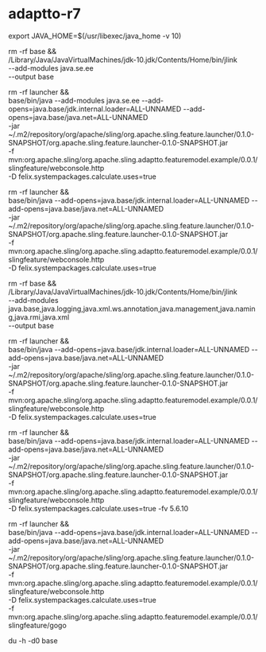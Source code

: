 # adaptto-r7

export JAVA_HOME=$(/usr/libexec/java_home -v 10)

rm -rf base && \
  /Library/Java/JavaVirtualMachines/jdk-10.jdk/Contents/Home/bin/jlink \
    --add-modules java.se.ee \
    --output base

rm -rf launcher && \
base/bin/java --add-modules java.se.ee --add-opens=java.base/jdk.internal.loader=ALL-UNNAMED --add-opens=java.base/java.net=ALL-UNNAMED \
  -jar ~/.m2/repository/org/apache/sling/org.apache.sling.feature.launcher/0.1.0-SNAPSHOT/org.apache.sling.feature.launcher-0.1.0-SNAPSHOT.jar \
  -f mvn:org.apache.sling/org.apache.sling.adaptto.featuremodel.example/0.0.1/slingfeature/webconsole.http \
  -D felix.systempackages.calculate.uses=true

rm -rf launcher && \
base/bin/java --add-opens=java.base/jdk.internal.loader=ALL-UNNAMED --add-opens=java.base/java.net=ALL-UNNAMED \
  -jar ~/.m2/repository/org/apache/sling/org.apache.sling.feature.launcher/0.1.0-SNAPSHOT/org.apache.sling.feature.launcher-0.1.0-SNAPSHOT.jar \
  -f mvn:org.apache.sling/org.apache.sling.adaptto.featuremodel.example/0.0.1/slingfeature/webconsole.http \
  -D felix.systempackages.calculate.uses=true

rm -rf base && \
  /Library/Java/JavaVirtualMachines/jdk-10.jdk/Contents/Home/bin/jlink \
    --add-modules java.base,java.logging,java.xml.ws.annotation,java.management,java.naming,java.rmi,java.xml \
    --output base

rm -rf launcher && \
base/bin/java --add-opens=java.base/jdk.internal.loader=ALL-UNNAMED --add-opens=java.base/java.net=ALL-UNNAMED \
  -jar ~/.m2/repository/org/apache/sling/org.apache.sling.feature.launcher/0.1.0-SNAPSHOT/org.apache.sling.feature.launcher-0.1.0-SNAPSHOT.jar \
  -f mvn:org.apache.sling/org.apache.sling.adaptto.featuremodel.example/0.0.1/slingfeature/webconsole.http \
  -D felix.systempackages.calculate.uses=true

rm -rf launcher && \
base/bin/java --add-opens=java.base/jdk.internal.loader=ALL-UNNAMED --add-opens=java.base/java.net=ALL-UNNAMED \
  -jar ~/.m2/repository/org/apache/sling/org.apache.sling.feature.launcher/0.1.0-SNAPSHOT/org.apache.sling.feature.launcher-0.1.0-SNAPSHOT.jar \
  -f mvn:org.apache.sling/org.apache.sling.adaptto.featuremodel.example/0.0.1/slingfeature/webconsole.http \
  -D felix.systempackages.calculate.uses=true -fv 5.6.10

rm -rf launcher && \
base/bin/java --add-opens=java.base/jdk.internal.loader=ALL-UNNAMED --add-opens=java.base/java.net=ALL-UNNAMED \
  -jar ~/.m2/repository/org/apache/sling/org.apache.sling.feature.launcher/0.1.0-SNAPSHOT/org.apache.sling.feature.launcher-0.1.0-SNAPSHOT.jar \
  -f mvn:org.apache.sling/org.apache.sling.adaptto.featuremodel.example/0.0.1/slingfeature/webconsole.http \
  -D felix.systempackages.calculate.uses=true \
  -f mvn:org.apache.sling/org.apache.sling.adaptto.featuremodel.example/0.0.1/slingfeature/gogo

du -h -d0 base
